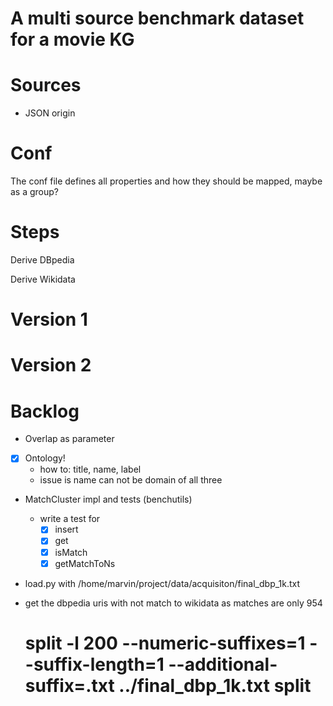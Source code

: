 
# A multi source benchmark dataset for a movie KG

# Sources

* JSON
  origin


# Conf

The conf file defines all properties and how they should be mapped, maybe as a group?





# Steps

Derive DBpedia

Derive Wikidata

# Version 1 

# Version 2

# Backlog

- Overlap as parameter
- [x] Ontology!
  - how to: title, name, label
  - issue is name can not be domain of all three
- MatchCluster impl and tests (benchutils)
  - write a test for
    - [x] insert
    - [x] get
    - [x] isMatch
    - [x] getMatchToNs
- load.py with /home/marvin/project/data/acquisiton/final_dbp_1k.txt
- get the dbpedia uris with not match to wikidata as matches are only 954


    # split -l 200 --numeric-suffixes=1 --suffix-length=1 --additional-suffix=.txt ../final_dbp_1k.txt split
